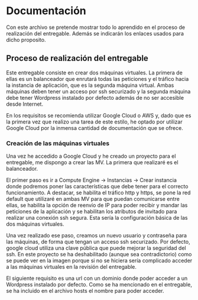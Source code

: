 # Documentación

Con este archivo se pretende mostrar todo lo aprendido en el proceso de realización del entregable. Además se indicarán los enlaces usados para dicho proposito.

## Proceso de realización del entregable

Este entregable consiste en crear dos máquinas virtuales. La primera de ellas es un balanceador que enrutará todas las peticiones y el tráfico hacia la instancia de aplicación, que es la segunda máquina virtual. Ambas máquinas deben tener un acceso por ssh securizado y la segunda máquina debe tener Wordpress instalado por defecto además de no ser accesible desde Internet.

En los requisitos se recomienda utilizar Google Cloud o AWS y, dado que es la primera vez que realizo una tarea de este estilo, he optado por utilizar Google Cloud por la inmensa cantidad de documentación que se ofrece.

### Creación de las máquinas virtuales

Una vez he accedido a Google Cloud y he creado un proyecto para el entregable, me dispongo a crear las MV. La primera que realizaré es el balanceador.

El primer paso es ir a Compute Engine -> Instancias -> Crear instancia donde podremos poner las características que debe tener para el correcto funcionamiento. A destacar, se habilita el tráfico http y https, se pone la red default que utilizaré en ambas MV para que puedan comunicarse entre ellas, se habilita la opción de reenvío de IP para poder recibir y mandar las peticiones de la aplicación y se habilitan los atributos de invitado para realizar una conexión ssh segura. Esta sería la configuración básica de las dos máquinas virtuales.

Una vez realizado ese paso, creamos un nuevo usuario y contraseña para las máquinas, de forma que tengan un acceso ssh securizado. Por defecto, google cloud utiliza una clave pública que puede mejorar la seguridad del ssh. En este proyecto se ha deshabilitado (aunque sea contradictorio) como se puede ver en la imagen porque si no se hiciera sería complicado acceder a las máquinas virtuales en la revisión del entregable. 

El siguiente requisito es una url con un dominio donde poder acceder a un Wordpress instalado por defecto. Como se ha mencionado en el entregable, se ha incluido en el archivo hosts el nombre para poder acceder. 

